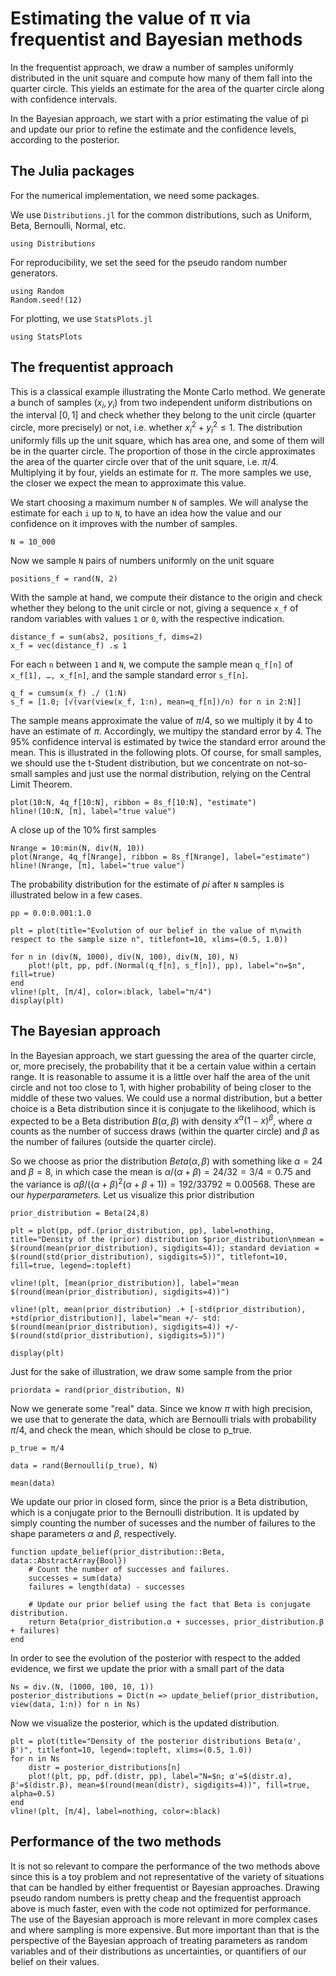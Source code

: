 # Estimating the value of π via frequentist and Bayesian methods

In the frequentist approach, we draw a number of samples uniformly distributed in the unit square and compute how many of them fall into the quarter circle. This yields an estimate for the area of the quarter circle along with confidence intervals. 

In the Bayesian approach, we start with a prior estimating the value of pi and update our prior to refine the estimate and the confidence levels, according to the posterior.

## The Julia packages

For the numerical implementation, we need some packages.

We use `Distributions.jl` for the common distributions, such as Uniform, Beta, Bernoulli, Normal, etc.

```@example find_pi
using Distributions
```

For reproducibility, we set the seed for the pseudo random number generators.

```@example find_pi
using Random
Random.seed!(12)
```

For plotting, we use `StatsPlots.jl`

```@example find_pi
using StatsPlots
```

## The frequentist approach

This is a classical example illustrating the Monte Carlo method. We generate a bunch of samples $(x_i, y_i)$ from two independent uniform distributions on the interval $[0, 1]$ and check whether they belong to the unit circle (quarter circle, more precisely) or not, i.e. whether $x_i^2 + y_i^2 \leq 1.$ The distribution uniformly fills up the unit square, which has area one, and some of them will be in the quarter circle. The proportion of those in the circle approximates the area of the quarter circle over that of the unit square, i.e. $\pi/4$. Multiplying it by four, yields an estimate for $\pi$. The more samples we use, the closer we expect the mean to approximate this value.

We start choosing a maximum number `N` of samples. We will analyse the estimate for each `i` up to `N`, to have an idea how the value and our confidence on it improves with the number of samples.

```@example find_pi
N = 10_000
```

Now we sample `N` pairs of numbers uniformly on the unit square

```@example find_pi
positions_f = rand(N, 2)
```

With the sample at hand, we compute their distance to the origin and check whether they belong to the unit circle or not, giving a sequence `x_f` of random variables with values `1` or `0`, with the respective indication.

```@example find_pi
distance_f = sum(abs2, positions_f, dims=2)
x_f = vec(distance_f) .≤ 1
```

For each `n` between `1` and `N`, we compute the sample mean `q_f[n]` of `x_f[1], …, x_f[n]`, and the sample standard error `s_f[n]`.

```@example find_pi
q_f = cumsum(x_f) ./ (1:N)
s_f = [1.0; [√(var(view(x_f, 1:n), mean=q_f[n])/n) for n in 2:N]]
```

The sample means approximate the value of $\pi/4$, so we multiply it by $4$ to have an estimate of $\pi$. Accordingly, we multipy the standard error by $4$. The 95% confidence interval is estimated by twice the standard error around the mean. This is illustrated in the following plots. Of course, for small samples, we should use the t-Student distribution, but we concentrate on not-so-small samples and just use the normal distribution, relying on the Central Limit Theorem.

```@example find_pi
plot(10:N, 4q_f[10:N], ribbon = 8s_f[10:N], "estimate")
hline!(10:N, [π], label="true value")
```

A close up of the 10% first samples

```@example find_pi
Nrange = 10:min(N, div(N, 10))
plot(Nrange, 4q_f[Nrange], ribbon = 8s_f[Nrange], label="estimate")
hline!(Nrange, [π], label="true value")
```

The probability distribution for the estimate of $pi$ after `N` samples is illustrated below in a few cases.

```@example find_pi
pp = 0.0:0.001:1.0

plt = plot(title="Evolution of our belief in the value of π\nwith respect to the sample size n", titlefont=10, xlims=(0.5, 1.0))
    
for n in (div(N, 1000), div(N, 100), div(N, 10), N)
    plot!(plt, pp, pdf.(Normal(q_f[n], s_f[n]), pp), label="n=$n", fill=true)
end
vline!(plt, [π/4], color=:black, label="π/4")
display(plt)
```

## The Bayesian approach

In the Bayesian approach, we start guessing the area of the quarter circle, or, more precisely, the probability that it be a certain value within a certain range. It is reasonable to assume it is a little over half the area of the unit circle and not too close to 1, with higher probability of being closer to the middle of these two values. We could use a normal distribution, but a better choice is a Beta distribution since it is conjugate to the likelihood, which is expected to be a Beta distribution $B(\alpha, \beta)$ with density $x^\alpha (1 - x)^\beta$, where $\alpha$ counts as the number of success draws (within the quarter circle) and $\beta$ as the number of failures (outside the quarter circle). 

So we choose as prior the distribution $Beta(\alpha, \beta)$ with something like $\alpha = 24$ and $\beta = 8$, in which case the mean is $\alpha / (\alpha + \beta) = 24/32 = 3/4 = 0.75$ and the variance is $αβ/((α + β)^2(α + β + 1)) = 192/33792 ≈ 0.00568$. These are our *hyperparameters.* Let us visualize this prior distribution

```@example find_pi
prior_distribution = Beta(24,8)

plt = plot(pp, pdf.(prior_distribution, pp), label=nothing, title="Density of the (prior) distribution $prior_distribution\nmean = $(round(mean(prior_distribution), sigdigits=4)); standard deviation = $(round(std(prior_distribution), sigdigits=5))", titlefont=10, fill=true, legend=:topleft)

vline!(plt, [mean(prior_distribution)], label="mean $(round(mean(prior_distribution), sigdigits=4))")

vline!(plt, mean(prior_distribution) .+ [-std(prior_distribution), +std(prior_distribution)], label="mean +/- std: $(round(mean(prior_distribution), sigdigits=4)) +/- $(round(std(prior_distribution), sigdigits=5))")

display(plt)
```

Just for the sake of illustration, we draw some sample from the prior

```@example find_pi
priordata = rand(prior_distribution, N)
```

Now we generate some "real" data. Since we know $\pi$ with high precision, we use that to generate the data, which are Bernoulli trials with probability $\pi/4$, and check the mean, which should be close to p_true.

```@example find_pi
p_true = π/4
```

```@example find_pi
data = rand(Bernoulli(p_true), N)

mean(data)
```

We update our prior in closed form, since the prior is a Beta distribution, which is a conjugate prior to the Bernoulli distribution. It is updated by simply counting the number of sucesses and the number of failures to the shape parameters $\alpha$ and $\beta$, respectively.

```@example find_pi
function update_belief(prior_distribution::Beta, data::AbstractArray{Bool})
    # Count the number of successes and failures.
    successes = sum(data)
    failures = length(data) - successes

    # Update our prior belief using the fact that Beta is conjugate distribution.
    return Beta(prior_distribution.α + successes, prior_distribution.β + failures)
end
```

In order to see the evolution of the posterior with respect to the added evidence, we first we update the prior with a small part of the data

```@example find_pi
Ns = div.(N, (1000, 100, 10, 1))
posterior_distributions = Dict(n => update_belief(prior_distribution, view(data, 1:n)) for n in Ns)
```

Now we visualize the posterior, which is the updated distribution.

```@example find_pi
plt = plot(title="Density of the posterior distributions Beta(α', β')", titlefont=10, legend=:topleft, xlims=(0.5, 1.0))
for n in Ns
    distr = posterior_distributions[n]
    plot!(plt, pp, pdf.(distr, pp), label="N=$n; α'=$(distr.α), β'=$(distr.β), mean=$(round(mean(distr), sigdigits=4))", fill=true, alpha=0.5)
end
vline!(plt, [π/4], label=nothing, color=:black)
```

## Performance of the two methods

It is not so relevant to compare the performance of the two methods above since this is a toy problem and not representative of the variety of situations that can be handled by either frequentist or Bayesian approaches. Drawing pseudo random numbers is pretty cheap and the frequentist approach above is much faster, even with the code not optimized for performance. The use of the Bayesian approach is more relevant in more complex cases and where sampling is more expensive. But more important than that is the perspective of the Bayesian approach of treating parameters as random variables and of their distributions as uncertainties, or quantifiers of our belief on their values.
